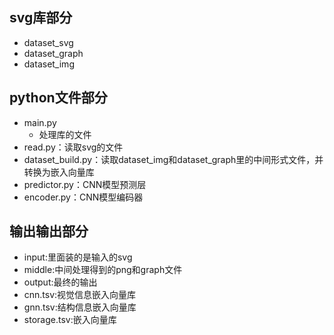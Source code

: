 
## svg库部分

- dataset_svg
- dataset_graph
- dataset_img


## python文件部分

- main.py
  - 处理库的文件
- read.py：读取svg的文件
- dataset_build.py：读取dataset_img和dataset_graph里的中间形式文件，并转换为嵌入向量库
- predictor.py：CNN模型预测层
- encoder.py：CNN模型编码器

## 输出输出部分

- input:里面装的是输入的svg
- middle:中间处理得到的png和graph文件
- output:最终的输出
- cnn.tsv:视觉信息嵌入向量库
- gnn.tsv:结构信息嵌入向量库
- storage.tsv:嵌入向量库